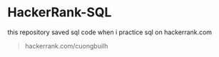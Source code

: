 # HackerRank-SQL
this repository saved sql code when i practice sql on hackerrank.com
> hackerrank.com/cuongbuilh
